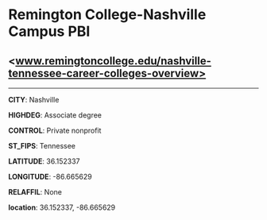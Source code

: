 # Remington College-Nashville Campus PBI
## <www.remingtoncollege.edu/nashville-tennessee-career-colleges-overview>
---
**CITY**: Nashville

**HIGHDEG**: Associate degree

**CONTROL**: Private nonprofit

**ST_FIPS**: Tennessee

**LATITUDE**: 36.152337

**LONGITUDE**: -86.665629

**RELAFFIL**: None

**location**: 36.152337, -86.665629
